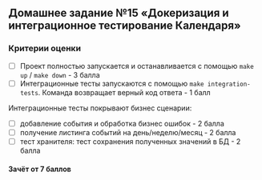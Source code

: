 ## Домашнее задание №15 «Докеризация и интеграционное тестирование Календаря»

### Критерии оценки
- [ ] Проект полностью запускается и останавливается с помощью `make up` / `make down` - 3 балла
- [ ] Интеграционные тесты запускаются с помощью `make integration-tests`. Команда возвращает верный код ответа - 1 балл

Интеграционные тесты покрывают бизнес сценарии:
- [ ] добавление события и обработка бизнес ошибок - 2 балла
- [ ] получение листинга событий на день/неделю/месяц - 2 балла
- [ ] тест хранителя: тест сохранения полученных значений в БД - 2 балла

#### Зачёт от 7 баллов
